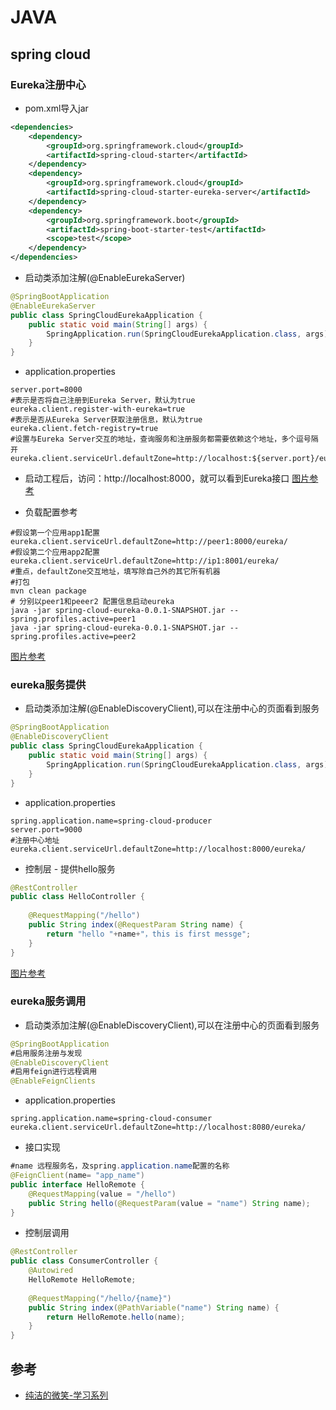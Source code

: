 # JAVA

## spring cloud
### Eureka注册中心
- pom.xml导入jar
```xml
<dependencies>
	<dependency>
		<groupId>org.springframework.cloud</groupId>
		<artifactId>spring-cloud-starter</artifactId>
	</dependency>
	<dependency>
		<groupId>org.springframework.cloud</groupId>
		<artifactId>spring-cloud-starter-eureka-server</artifactId>
	</dependency>
	<dependency>
		<groupId>org.springframework.boot</groupId>
		<artifactId>spring-boot-starter-test</artifactId>
		<scope>test</scope>
	</dependency>
</dependencies>
```
- 启动类添加注解(@EnableEurekaServer)
```java
@SpringBootApplication
@EnableEurekaServer
public class SpringCloudEurekaApplication {
	public static void main(String[] args) {
		SpringApplication.run(SpringCloudEurekaApplication.class, args);
	}
}
```
- application.properties
```properties
server.port=8000
#表示是否将自己注册到Eureka Server，默认为true
eureka.client.register-with-eureka=true
#表示是否从Eureka Server获取注册信息，默认为true
eureka.client.fetch-registry=true
#设置与Eureka Server交互的地址，查询服务和注册服务都需要依赖这个地址，多个逗号隔开
eureka.client.serviceUrl.defaultZone=http://localhost:${server.port}/eureka/
```
- 启动工程后，访问：http://localhost:8000，就可以看到Eureka接口
[图片参考](http://favorites.ren/assets/images/2017/springcloud/eureka_start.jpg)


- 负载配置参考
```properties
#假设第一个应用app1配置
eureka.client.serviceUrl.defaultZone=http://peer1:8000/eureka/
#假设第二个应用app2配置
eureka.client.serviceUrl.defaultZone=http://ip1:8001/eureka/
#重点，defaultZone交互地址，填写除自己外的其它所有机器
#打包
mvn clean package
# 分别以peer1和peeer2 配置信息启动eureka
java -jar spring-cloud-eureka-0.0.1-SNAPSHOT.jar --spring.profiles.active=peer1
java -jar spring-cloud-eureka-0.0.1-SNAPSHOT.jar --spring.profiles.active=peer2
```
[图片参考](http://favorites.ren/assets/images/2017/springcloud/eureka-two.jpg)

### eureka服务提供
- 启动类添加注解(@EnableDiscoveryClient),可以在注册中心的页面看到服务
```java
@SpringBootApplication
@EnableDiscoveryClient
public class SpringCloudEurekaApplication {
	public static void main(String[] args) {
		SpringApplication.run(SpringCloudEurekaApplication.class, args);
	}
}
```
- application.properties
```properties
spring.application.name=spring-cloud-producer
server.port=9000
#注册中心地址
eureka.client.serviceUrl.defaultZone=http://localhost:8000/eureka/
```
- 控制层 - 提供hello服务
```java
@RestController
public class HelloController {
	
    @RequestMapping("/hello")
    public String index(@RequestParam String name) {
        return "hello "+name+"，this is first messge";
    }
}
```
[图片参考](http://favorites.ren/assets/images/2017/springcloud/eureka_server.png)



### eureka服务调用
- 启动类添加注解(@EnableDiscoveryClient),可以在注册中心的页面看到服务
```java
@SpringBootApplication
#启用服务注册与发现
@EnableDiscoveryClient
#启用feign进行远程调用
@EnableFeignClients
```
- application.properties
```properties
spring.application.name=spring-cloud-consumer
eureka.client.serviceUrl.defaultZone=http://localhost:8080/eureka/
```
- 接口实现
```java
#name 远程服务名，及spring.application.name配置的名称
@FeignClient(name= "app_name")
public interface HelloRemote {
    @RequestMapping(value = "/hello")
    public String hello(@RequestParam(value = "name") String name);
}
```
- 控制层调用
```java
@RestController
public class ConsumerController {
    @Autowired
    HelloRemote HelloRemote;
    
    @RequestMapping("/hello/{name}")
    public String index(@PathVariable("name") String name) {
        return HelloRemote.hello(name);
    }
}
```

## 参考
- [纯洁的微笑-学习系列](https://github.com/ityouknow/spring-cloud-examples)
